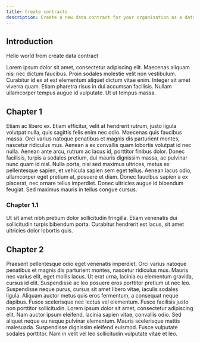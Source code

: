 ```yaml
---
title: Create contracts
description: Create a new data contract for your organisation as a data steward
---
```


## Introduction

Hello world from create data contract

Lorem ipsum dolor sit amet, consectetur adipiscing elit. Maecenas aliquam nisi nec dictum faucibus. Proin sodales molestie velit non vestibulum. Curabitur id ex at est elementum aliquet dictum vitae enim. Integer sit amet viverra quam. Etiam pharetra risus in dui accumsan facilisis. Nullam ullamcorper tempus augue id vulputate. Ut ut tempus massa.

## Chapter 1

Etiam ac libero ex. Etiam efficitur, velit at hendrerit rutrum, justo ligula volutpat nulla, quis sagittis felis enim nec odio. Maecenas quis faucibus massa. Orci varius natoque penatibus et magnis dis parturient montes, nascetur ridiculus mus. Aenean a ex convallis quam lobortis volutpat id nec nulla. Aenean ante arcu, rutrum ac lacus id, porttitor finibus dolor. Donec facilisis, turpis a sodales pretium, dui mauris dignissim massa, ac pulvinar nunc quam id nisl. Nulla porta, nisi sed maximus ultrices, metus ex pellentesque sapien, et vehicula sapien sem eget tellus. Aenean lacus odio, ullamcorper eget pretium at, posuere et diam. Donec faucibus sapien a ex placerat, nec ornare tellus imperdiet. Donec ultricies augue id bibendum feugiat. Sed maximus mauris in tellus congue cursus.

### Chapter 1.1

Ut sit amet nibh pretium dolor sollicitudin fringilla. Etiam venenatis dui sollicitudin turpis bibendum porta. Curabitur hendrerit est lacus, sit amet ultricies dolor lobortis quis.

## Chapter 2

Praesent pellentesque odio eget venenatis imperdiet. Orci varius natoque penatibus et magnis dis parturient montes, nascetur ridiculus mus. Mauris nec varius elit, eget mollis lacus. Ut erat urna, lacinia eu elementum gravida, cursus id elit. Suspendisse ac leo posuere eros porttitor pretium ut nec leo. Suspendisse neque purus, cursus sit amet libero vitae, iaculis sodales ligula. Aliquam auctor metus quis eros fermentum, a consequat neque dapibus. Fusce scelerisque nec lectus vel elementum. Fusce facilisis justo non porttitor sollicitudin. Lorem ipsum dolor sit amet, consectetur adipiscing elit. Nam auctor ipsum eleifend, lacinia sapien vitae, convallis odio. Sed aliquet neque eu neque pulvinar elementum. Mauris scelerisque mattis malesuada. Suspendisse dignissim eleifend euismod. Fusce vulputate sodales porttitor. Nam in velit vel leo sollicitudin vulputate vitae et leo.
